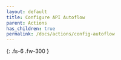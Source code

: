 ```yaml
---
layout: default
title: Configure API Autoflow
parent: Actions
has_children: true
permalink: /docs/actions/config-autoflow
---
```

{: .fs-6 .fw-300 }
